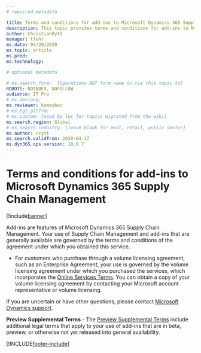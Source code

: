 ```yaml
---
# required metadata

title: Terms and conditions for add-ins to Microsoft Dynamics 365 Supply Chain Management
description: This topic provides terms and conditions for add-ins to Microsoft Dynamics 365 Supply Chain Management.
author: ChristianRytt
manager: tfehr
ms.date: 04/20/2020
ms.topic: article
ms.prod: 
ms.technology: 

# optional metadata

# ms.search.form:  [Operations AOT form name to tie this topic to]
ROBOTS: NOINDEX, NOFOLLOW
audience: IT Pro
# ms.devlang: 
ms.reviewer: kamaybac
# ms.tgt_pltfrm: 
# ms.custom: [used by loc for topics migrated from the wiki]
ms.search.region: Global
# ms.search.industry: [leave blank for most, retail, public sector]
ms.author: crytt
ms.search.validFrom: 2020-04-17
ms.dyn365.ops.version: 10.0.7
---
```


# Terms and conditions for add-ins to Microsoft Dynamics 365 Supply Chain Management

[!include[banner](../includes/banner.md)]

Add-ins are features of Microsoft Dynamics 365 Supply Chain Management. Your use of Supply Chain Management and add-ins that are generally available are governed by the terms and conditions of the agreement under which you obtained this service.

- For customers who purchase through a volume licensing agreement, such as an Enterprise Agreement, your use is governed by the volume licensing agreement under which you purchased the services, which incorporates the [Online Services Terms](https://www.microsoftvolumelicensing.com/DocumentSearch.aspx?Mode=3&DocumentTypeId=46). You can obtain a copy of your volume licensing agreement by contacting your Microsoft account representative or volume licensing.

If you are uncertain or have other questions, please contact [Microsoft Dynamics support](https://dynamics.microsoft.com/support/).

**Preview Supplemental Terms** - The [Preview Supplemental Terms](https://go.microsoft.com/fwlink/p/?linkid=2105274) include additional legal terms that apply to your use of add-ins that are in beta, preview, or otherwise not yet released into general availability.


[!INCLUDE[footer-include](../../../includes/footer-banner.md)]